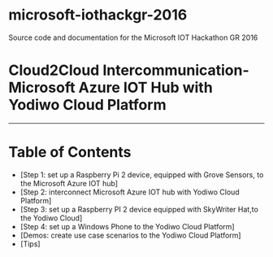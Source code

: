 # microsoft-iothackgr-2016
Source code and documentation for the Microsoft IOT Hackathon GR 2016

Cloud2Cloud Intercommunication- Microsoft Azure IOT Hub with Yodiwo Cloud Platform
===
---

# Table of Contents

-   [Step 1: set up a Raspberry Pi 2 device, equipped with Grove Sensors, to the Microsoft Azure IOT hub]
-   [Step 2: interconnect Microsoft Azure IOT hub with Yodiwo Cloud Platform]
-   [Step 3: set up a Raspberry PI 2 device equipped with SkyWriter Hat,to the Yodiwo Cloud]
-   [Step 4: set up a Windows Phone to the Yodiwo Cloud Platform]
-   [Demos: create use case scenarios to the Yodiwo Cloud Platform]
-   [Tips]
